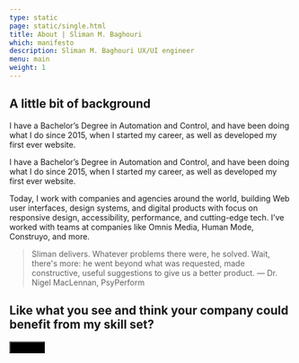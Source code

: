 ```yaml
---
type: static
page: static/single.html
title: About | Sliman M. Baghouri
which: manifesto
description: Sliman M. Baghouri UX/UI engineer   
menu: main
weight: 1
---
```


<section class="company-intro">
		<div class="container">
			<div class="company-intro-holder">
				<div class="headline-row">
					<h2 class="light reveal-text">A little bit of background</h2>
				</div>
				<div class="text-row reveal-text">
					<p>I have a Bachelor’s Degree in Automation and Control, and have been doing what I do since 2015, when I started my career, as well as developed my first ever website. </p>
				</div>
			</div>
		</div>
		<div class="text-row reveal-text">
			<p>I have a Bachelor’s Degree in Automation and Control, and have been doing what I do since 2015, when I started my career, as well as developed my first ever website. </p>
	</div>
</div>
</div>
</section>

<section class="healthier rodbell logo-showcase about-showcase">
	<div class="showboard">			
		<p>Today, I work with companies and agencies around the world, building Web user interfaces, design systems, and digital products with focus on responsive design, accessibility, performance, and cutting-edge tech. I’ve worked with teams at companies like Omnis Media, Human Mode, Construyo, and more.</p>
		<blockquote>
			<p>Sliman delivers. Whatever problems there were, he solved. Wait, there's more: he went beyond what was requested, made constructive, useful suggestions to give us a better product. — Dr. Nigel MacLennan, PsyPerform</p>		
		</blockquote>
	</div>
</section>

<footer>
	<div class="container">
		<div class="footer-opt-in">
			<h2>Like what you see and think your company could benefit from my skill set? </h2>
			<a target="_blank" href="/contact/"><button style="background:#000" class="btn-s">Hire Me</button></a>
</footer>
